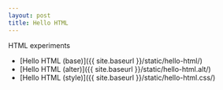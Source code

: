 ```yaml
---
layout: post
title: Hello HTML
---
```


HTML experiments

* [Hello HTML (base)]({{ site.baseurl }}/static/hello-html/)
* [Hello HTML (alter)]({{ site.baseurl }}/static/hello-html.alt/)
* [Hello HTML (style)]({{ site.baseurl }}/static/hello-html.css/)



